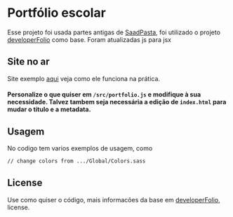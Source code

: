 # Portfólio escolar
Esse projeto foi usada partes antigas de [SaadPasta](https://github.com/saadpasta), foi utilizado o projeto [developerFolio](https://github.com/saadpasta/developerFolio) como base. 
Foram atualizadas js para jsx

## Site no ar

Site exemplo [aqui](https://portfolioescolar.vercel.app/) veja como ele funciona na prática.

#### Personalize o que quiser em `/src/portfolio.js` e modifique à sua necessidade. Talvez tambem seja necessária a edição de `index.html` para mudar o título e a metadata.

## Usagem
No codigo tem varios exemplos de usagem, como
```bash
// change colors from .../Global/Colors.sass 
```



## License
Use como quiser o código, mais informacões da base em [developerFolio](https://github.com/saadpasta/developerFolio), license.